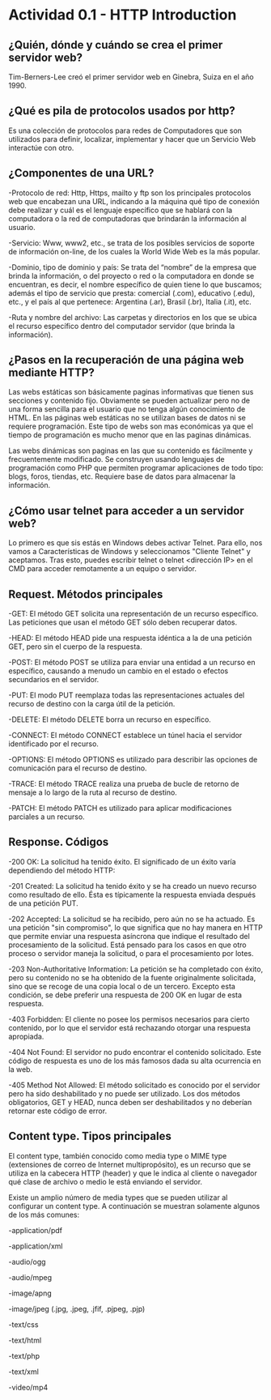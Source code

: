 # Actividad 0.1 - HTTP Introduction
## ¿Quién, dónde y cuándo se crea el primer servidor web?
Tim-Berners-Lee creó el primer servidor web en Ginebra, Suiza en el año 1990.
## ¿Qué es pila de protocolos usados por http?
Es una colección de protocolos para redes de Computadores que son utilizados para definir, 
localizar, implementar y hacer que un Servicio Web interactúe con otro.
## ¿Componentes de una URL?

-Protocolo de red: Http, Https, mailto y ftp son los principales protocolos web que encabezan una URL, indicando a la máquina qué tipo de conexión debe realizar y cuál es el lenguaje específico que se hablará con la computadora o la red de computadoras que brindarán la información al usuario.

-Servicio: Www, www2, etc., se trata de los posibles servicios de soporte de información on-line, de los cuales la World Wide Web es la más popular.

-Dominio, tipo de dominio y país: Se trata del “nombre” de la empresa que brinda la información, o del proyecto o red o la computadora en donde se encuentran, es decir, el nombre específico de quien tiene lo que buscamos; además el tipo de servicio que presta: comercial (.com), educativo (.edu), etc., y el país al que pertenece: Argentina (.ar), Brasil (.br), Italia (.it), etc.

-Ruta y nombre del archivo: Las carpetas y directorios en los que se ubica el recurso específico dentro del computador servidor (que brinda la información).

## ¿Pasos en la recuperación de una página web mediante HTTP?
Las webs estáticas son básicamente paginas informativas que tienen sus secciones y contenido fijo. Obviamente se pueden actualizar pero no de una forma sencilla para el usuario que no tenga algún conocimiento de HTML. En las páginas web estáticas no se utilizan bases de datos ni se requiere programación. Este tipo de webs son mas económicas ya que el tiempo de programación es mucho menor que en las paginas dinámicas.

Las webs dinámicas son paginas en las que su contenido es fácilmente y frecuentemente modificado. Se construyen usando lenguajes de programación como PHP que permiten programar aplicaciones de todo tipo: blogs, foros, tiendas, etc. Requiere base de datos para almacenar la información.

## ¿Cómo usar telnet para acceder a un servidor web?
Lo primero es que sis estás en Windows debes activar Telnet. Para ello, nos vamos a Características de Windows y seleccionamos "Cliente Telnet" y aceptamos. Tras esto, puedes escribir telnet <nombre del dominio> o telnet <dirección IP> en el CMD para acceder remotamente a un equipo o servidor.

## Request. Métodos principales

-GET:
El método GET solicita una representación de un recurso específico. Las peticiones que usan el método GET sólo deben recuperar datos.

-HEAD:
El método HEAD pide una respuesta idéntica a la de una petición GET, pero sin el cuerpo de la respuesta.

-POST:
El método POST se utiliza para enviar una entidad a un recurso en específico, causando a menudo un cambio en el estado o efectos secundarios en el servidor.

-PUT:
El modo PUT reemplaza todas las representaciones actuales del recurso de destino con la carga útil de la petición.

-DELETE:
El método DELETE borra un recurso en específico.

-CONNECT:
El método CONNECT establece un túnel hacia el servidor identificado por el recurso.

-OPTIONS:
El método OPTIONS es utilizado para describir las opciones de comunicación para el recurso de destino.

-TRACE:
El método TRACE realiza una prueba de bucle de retorno de mensaje a lo largo de la ruta al recurso de destino.

-PATCH:
El método PATCH es utilizado para aplicar modificaciones parciales a un recurso.

## Response. Códigos

-200 OK:
La solicitud ha tenido éxito. El significado de un éxito varía dependiendo del método HTTP:

-201 Created:
La solicitud ha tenido éxito y se ha creado un nuevo recurso como resultado de ello. Ésta es típicamente la respuesta enviada después de una petición PUT.

-202 Accepted:
La solicitud se ha recibido, pero aún no se ha actuado. Es una petición "sin compromiso", lo que significa que no hay manera en HTTP que permite enviar una respuesta asíncrona que indique el resultado del procesamiento de la solicitud. Está pensado para los casos en que otro proceso o servidor maneja la solicitud, o para el procesamiento por lotes.

-203 Non-Authoritative Information:
La petición se ha completado con éxito, pero su contenido no se ha obtenido de la fuente originalmente solicitada, sino que se recoge de una copia local o de un tercero. Excepto esta condición, se debe preferir una respuesta de 200 OK en lugar de esta respuesta.

-403 Forbidden:
El cliente no posee los permisos necesarios para cierto contenido, por lo que el servidor está rechazando otorgar una respuesta apropiada.

-404 Not Found:
El servidor no pudo encontrar el contenido solicitado. Este código de respuesta es uno de los más famosos dada su alta ocurrencia en la web.

-405 Method Not Allowed:
El método solicitado es conocido por el servidor pero ha sido deshabilitado y no puede ser utilizado. Los dos métodos obligatorios, GET y HEAD, nunca deben ser deshabilitados y no deberían retornar este código de error.

## Content type. Tipos principales

El content type, también conocido como media type o MIME type (extensiones de correo de Internet multipropósito), es un recurso que se utiliza en la cabecera HTTP (header) y que le indica al cliente o navegador qué clase de archivo o medio le está enviando el servidor.

Existe un amplio número de media types que se pueden utilizar al configurar un content type. A continuación se muestran solamente algunos de los más comunes:

-application/pdf

-application/xml

-audio/ogg

-audio/mpeg

-image/apng

-image/jpeg (.jpg, .jpeg, .jfif, .pjpeg, .pjp)

-text/css

-text/html

-text/php

-text/xml

-video/mp4
